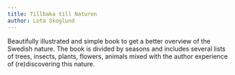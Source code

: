 ```yaml
---
title: Tillbaka till Naturen
author: Lota Skoglund
---
```


Beautifully illustrated and simple book to get a better overview of the Swedish nature. The book is divided by seasons and includes several lists of trees, insects, plants, flowers, animals mixed with the author experience of (re)discovering this nature.
